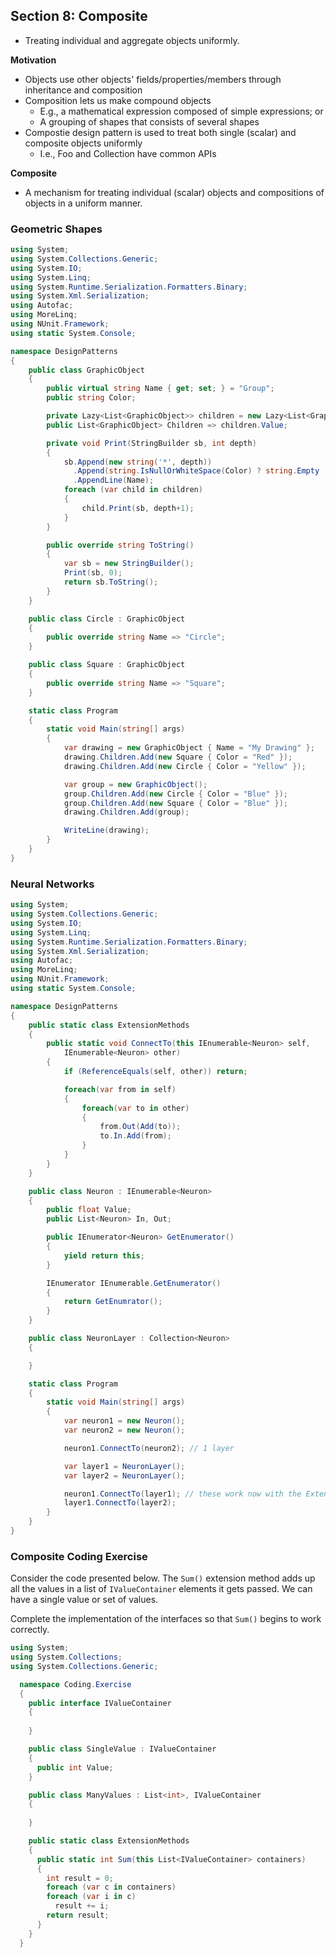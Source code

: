 ## **Section 8: Composite**

* Treating individual and aggregate objects uniformly.

**Motivation**
* Objects use other objects' fields/properties/members through inheritance and composition
* Composition lets us make compound objects
    * E.g., a mathematical expression composed of simple expressions; or 
    * A grouping of shapes that consists of several shapes
* Compostie design pattern is used to treat both single (scalar) and composite objects uniformly
    * I.e., Foo and Collection<Foo> have common APIs

**Composite**
* A mechanism for treating individual (scalar) objects and compositions of objects in a uniform manner.

### **Geometric Shapes**
```csharp
using System;
using System.Collections.Generic;
using System.IO;
using System.Linq;
using System.Runtime.Serialization.Formatters.Binary;
using System.Xml.Serialization;
using Autofac;
using MoreLinq;
using NUnit.Framework;
using static System.Console;

namespace DesignPatterns
{
    public class GraphicObject
    {
        public virtual string Name { get; set; } = "Group";
        public string Color;

        private Lazy<List<GraphicObject>> children = new Lazy<List<GraphicObject>>();
        public List<GraphicObject> Children => children.Value;

        private void Print(StringBuilder sb, int depth)
        {
            sb.Append(new string('*', depth))
              .Append(string.IsNullOrWhiteSpace(Color) ? string.Empty : $"{Color} ")
              .AppendLine(Name);
            foreach (var child in children)
            {
                child.Print(sb, depth+1);
            }
        }

        public override string ToString()
        {
            var sb = new StringBuilder();
            Print(sb, 0);
            return sb.ToString();
        }
    }

    public class Circle : GraphicObject
    {
        public override string Name => "Circle";
    }

    public class Square : GraphicObject
    {
        public override string Name => "Square";
    }

    static class Program
    {
        static void Main(string[] args)
        {
            var drawing = new GraphicObject { Name = "My Drawing" };
            drawing.Children.Add(new Square { Color = "Red" });
            drawing.Children.Add(new Circle { Color = "Yellow" });

            var group = new GraphicObject();
            group.Children.Add(new Circle { Color = "Blue" });
            group.Children.Add(new Square { Color = "Blue" });
            drawing.Children.Add(group);

            WriteLine(drawing);
        }
    }
}
```

### **Neural Networks**
```csharp
using System;
using System.Collections.Generic;
using System.IO;
using System.Linq;
using System.Runtime.Serialization.Formatters.Binary;
using System.Xml.Serialization;
using Autofac;
using MoreLinq;
using NUnit.Framework;
using static System.Console;

namespace DesignPatterns
{
    public static class ExtensionMethods
    {
        public static void ConnectTo(this IEnumerable<Neuron> self, 
            IEnumerable<Neuron> other)
        {
            if (ReferenceEquals(self, other)) return;

            foreach(var from in self)
            {
                foreach(var to in other)
                {
                    from.Out(Add(to));
                    to.In.Add(from);
                }
            }
        }
    }

    public class Neuron : IEnumerable<Neuron>
    {
        public float Value;
        public List<Neuron> In, Out;

        public IEnumerator<Neuron> GetEnumerator()
        {
            yield return this;
        }

        IEnumerator IEnumerable.GetEnumerator()
        {
            return GetEnumrator();
        }
    }

    public class NeuronLayer : Collection<Neuron>
    {

    }

    static class Program
    {
        static void Main(string[] args)
        {
            var neuron1 = new Neuron();
            var neuron2 = new Neuron();

            neuron1.ConnectTo(neuron2); // 1 layer

            var layer1 = NeuronLayer();
            var layer2 = NeuronLayer();

            neuron1.ConnectTo(layer1); // these work now with the ExtensionMethods
            layer1.ConnectTo(layer2);
        }
    }
}
```

### **Composite Coding Exercise**

Consider the code presented below. The `Sum()` extension method adds up all the values in a list of `IValueContainer` elements it gets passed. We can have a single value or set of values.

Complete the implementation of the interfaces so that `Sum()` begins to work correctly.

```csharp
using System;
using System.Collections;
using System.Collections.Generic;

  namespace Coding.Exercise
  {
    public interface IValueContainer
    {
      
    }

    public class SingleValue : IValueContainer
    {
      public int Value;
    }

    public class ManyValues : List<int>, IValueContainer
    {
      
    }

    public static class ExtensionMethods
    {
      public static int Sum(this List<IValueContainer> containers)
      {
        int result = 0;
        foreach (var c in containers)
        foreach (var i in c)
          result += i;
        return result;
      }
    }
  }
```
